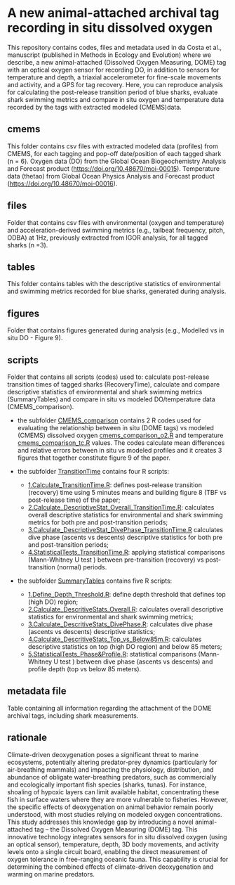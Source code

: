 # A new animal-attached archival tag recording in situ dissolved oxygen
This repository contains codes, files and metadata used in da Costa et al., manuscript (published in Methods in Ecology and Evolution) where we describe, a new animal-attached (Dissolved Oxygen Measuring, DOME) tag with an optical oxygen sensor for recording DO, in addition to sensors for temperature and depth, a triaxial accelerometer for fine-scale movements and activity, and a GPS for tag recovery. 
Here, you can reproduce analysis for calculating the post-release transition period of blue sharks, evaluate shark swimming metrics and compare in situ oxygen and temperature data recorded by the tags with extracted modeled (CMEMS)data.

## cmems
This folder  contains csv files with extracted modeled data (profiles) from CMEMS, for each tagging and pop-off date/position of each tagged shark (n = 6).
Oxygen data (DO) from the Global Ocean Biogeochemistry Analysis and Forecast product (https://doi.org/10.48670/moi-00015).
Temperature data (thetao) from Global Ocean Physics Analysis and Forecast product (https://doi.org/10.48670/moi-00016).

## files
Folder that contains csv files with environmental (oxygen and temperature) and acceleration-derived swimming metrics (e.g., tailbeat frequency, pitch, ODBA) at 1Hz, previously extracted from IGOR analysis, for all tagged 
sharks (n =3). 

## tables
This folder contains tables with the descriptive statistics of environmental and swimming metrics recorded for blue sharks, generated during analysis.

## figures
Folder that contains figures generated during analysis (e.g., Modelled vs in situ DO - Figure 9).

## scripts
Folder that contains all scripts (codes) used to: calculate post-release transition times of tagged sharks (RecoveryTime), calculate and compare descriptive statistics of environmental and shark swimming metrics (SummaryTables)
and compare in situ vs modeled DO/temperature data (CMEMS_comparison).

- the subfolder [CMEMS_comparison](scripts/CMEMS_comparison) contains 2 R codes used for evaluating the relationship between in situ (DOME tags) vs modeled (CMEMS) dissolved oxygen [cmems_comparison_o2.R](scripts/CMEMS_comparison/cmems_comparison_o2.R) and temperature [cmems_comparison_tc.R](scripts/CMEMS_comparison/cmems_comparison_tc.R) values. The codes calculate mean differences and relative errors between in situ vs modeled profiles and it creates 3 figures that together constitute figure 9 of the paper.

- the subfolder [TransitionTime](scripts/TransitionTime) contains four R scripts:
  - [1.Calculate_TransitionTime.R](scripts/TransitionTime/1.Calculate_TransitionTime.R): defines post-release transition (recovery) time using 5 minutes means and building figure 8 (TBF vs post-release time) of the paper;
  - [2.Calculate_DescriptiveStat_Overall_TransitionTime.R](scripts/TransitionTime/2.Calculate_DescriptiveStat_Overall_TransitionTime.R): calculates overall descriptive statistics for environmental and shark swimming metrics for both pre and post-transition periods;
  - [3.Calculate_DescriptiveStat_DivePhase_TransitionTime.R](scripts/TransitionTime/3.Calculate_DescriptiveStat_DivePhase_TransitionTime.R) calculates dive phase (ascents vs descents) descriptive statistics for both pre and post-transition periods;
  - [4.StatisticalTests_TransitionTime.R](scripts/TransitionTime/3.Calculate_DescriptiveStat_DivePhase_TransitionTime.R): applying statistical comparisons (Mann-Whitney U test ) between pre-transition (recovery) vs post-transition (normal) periods. 

- the subfolder [SummaryTables](scripts/SummaryTables) contains five R scripts:
  - [1.Define_Depth_Threshold.R](scripts/SummaryTables/1.Define_Depth_Threshold.R): define depth threshold that defines top (high DO) region;
  - [2.Calculate_DescritiveStats_Overall.R](scripts/SummaryTables/2.Calculate_DescritiveStats_Overall.R): calculates overall descriptive statistics for environmental and shark swimming metrics;
  - [3.Calculate_DescritiveStats_DivePhase.R](scripts/SummaryTables/3.Calculate_DescritiveStats_DivePhase.R): calculates dive phase (ascents vs descents) descriptive statistics;
  - [4.Calculate_DescritiveStats_Top_vs_Below85m.R](scripts/SummaryTables/4.Calculate_DescritiveStats_Top_vs_Below85m.R): calculates descriptive statistics on top (high DO region) and below 85 meters;
  - [5.StatisticalTests_Phase&Profile.R](scripts/SummaryTables/5.StatisticalTests_Phase&Profile.R): statistical comparisons (Mann-Whitney U test ) between dive phase (ascents vs descents) and profile depth (top vs below 85 meters). 

## metadata file
Table containing all information regarding the attachment of the DOME archival tags, including shark measurements.

## rationale
Climate-driven deoxygenation poses a significant threat to marine ecosystems, potentially altering predator-prey dynamics (particularly for air-breathing mammals) and impacting the physiology, distribution, and abundance of obligate water-breathing predators, such as commercially and ecologically important fish species (sharks, tunas). For instance, shoaling of hypoxic layers can limit available habitat, concentrating these fish in surface waters where they are more vulnerable to fisheries. However, the specific effects of deoxygenation on animal behavior remain poorly understood, with most studies relying on modeled oxygen concentrations. This study addresses this knowledge gap by introducing a novel animal-attached tag – the Dissolved Oxygen Measuring (DOME) tag. This innovative technology integrates sensors for in situ dissolved oxygen (using an optical sensor), temperature, depth, 3D body movements, and activity levels onto a single circuit board, enabling the direct measurement of oxygen tolerance in free-ranging oceanic fauna. This capability is crucial for determining the combined effects of climate-driven deoxygenation and warming on marine predators.
